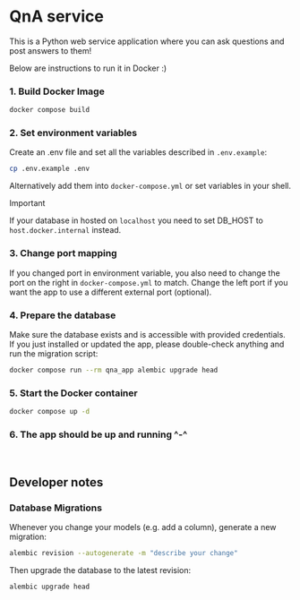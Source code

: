 # QnA service

This is a Python web service application where you can ask questions and post answers to them!

Below are instructions to run it in Docker :)

### 1. Build Docker Image

```bash
docker compose build
```

### 2. Set environment variables

Create an .env file and set all the variables described in `.env.example`:
```bash
cp .env.example .env
```
Alternatively add them into `docker-compose.yml` or set variables in your shell.

> [!IMPORTANT]
> If your database in hosted on `localhost` you need to set DB_HOST to `host.docker.internal` instead.

### 3. Change port mapping

If you changed port in environment variable, you also need to change the port on the right in `docker-compose.yml` to match. Change the left port if you want the app to use a different external port (optional).

### 4. Prepare the database

Make sure the database exists and is accessible with provided credentials. If you just installed or updated the app, please double-check anything and run the migration script:
```bash
docker compose run --rm qna_app alembic upgrade head
```

### 5. Start the Docker container

```bash
docker compose up -d
```

### 6. The app should be up and running ^-^

<br>

## Developer notes

### Database Migrations

Whenever you change your models (e.g. add a column), generate a new migration:
```bash
alembic revision --autogenerate -m "describe your change"
```
Then upgrade the database to the latest revision:
```bash
alembic upgrade head
```
